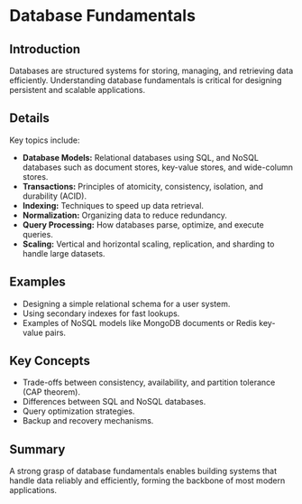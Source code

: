 # Database Fundamentals

## Introduction

Databases are structured systems for storing, managing, and retrieving data efficiently. Understanding database fundamentals is critical for designing persistent and scalable applications.

## Details

Key topics include:

- **Database Models:** Relational databases using SQL, and NoSQL databases such as document stores, key-value stores, and wide-column stores.
- **Transactions:** Principles of atomicity, consistency, isolation, and durability (ACID).
- **Indexing:** Techniques to speed up data retrieval.
- **Normalization:** Organizing data to reduce redundancy.
- **Query Processing:** How databases parse, optimize, and execute queries.
- **Scaling:** Vertical and horizontal scaling, replication, and sharding to handle large datasets.

## Examples

- Designing a simple relational schema for a user system.
- Using secondary indexes for fast lookups.
- Examples of NoSQL models like MongoDB documents or Redis key-value pairs.

## Key Concepts

- Trade-offs between consistency, availability, and partition tolerance (CAP theorem).
- Differences between SQL and NoSQL databases.
- Query optimization strategies.
- Backup and recovery mechanisms.

## Summary

A strong grasp of database fundamentals enables building systems that handle data reliably and efficiently, forming the backbone of most modern applications.
